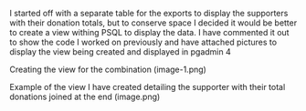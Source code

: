 I started off with a separate table for the exports to display the supporters with their donation totals, but to conserve space I decided it would be better to create a view withing PSQL to display the data. I have commented it out to show the code I worked on previously and have attached pictures to display the view being created and displayed in pgadmin 4

Creating the view for the combination (image-1.png)

Example of the view I have created detailing the supporter with their total donations joined at the end (image.png)
